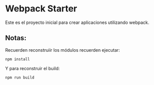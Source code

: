 # Webpack Starter

Este es el proyecto inicial para crear aplicaciones utilizando webpack.

## Notas:

Recuerden reconstruiir los módulos recuerden ejecutar:

```
npm install 
```

Y para reconstruir el build:

```
npm run build
```

